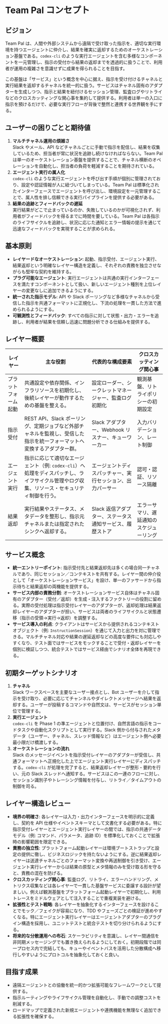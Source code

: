 # Team Pal コンセプト

## ビジョン
Team Pal は、人間や外部システムから遠隔で受け取った指示を、適切な実行環境を持つエージェントに仲介し、結果を確実に返却するためのオーケストレーション基盤である。`codex-cli` のような実行エージェントを含む多様なコンポーネントを一元管理し、指示の受付から結果の返却までを透過的に扱うことで、利用者が運用の複雑さを意識せずに成果を得られることを目指す。

この基盤は「サービス」という概念を中心に据え、指示を受け付けるチャネルと実行結果を返却するチャネルを統一的に扱う。サービスはチャネル固有のアダプターを生成しつつ、指示と結果を紐付けるセッション管理、監査ログやリトライなどのクロスカッティングな関心事を集約して提供する。利用者は単一の入口に指示を預けるだけで、必要な実行フローが背後で整然と連携する世界観を手にする。

## ユーザーの困りごとと期待値
1. **マルチチャネル運用の煩雑さ**  
   Slack やメール、API などチャネルごとに手動で指示を配信し、結果を収集しているため、担当者が常に状況を追跡し続けなければならない。Team Pal は単一のオーケストレーション基盤を提供することで、チャネル横断のオペレーションを自動化し、担当者の負荷を軽減することを期待されている。
2. **エージェント実行の属人化**  
   `codex-cli` のような実行エージェントを呼び出す手順が個別に管理されており、設定や認証情報が人に紐づいてしまっている。Team Pal は標準化されたインターフェースでエージェントを呼び出し、環境設定を一元管理することで、属人性を排し信頼できる実行パイプラインを提供する必要がある。
3. **結果の追跡とフィードバックの遅延**  
   実行結果がどこで止まっているのか、失敗しているのかが可視化されず、利用者がフィードバックを得るまでに時間を要している。Team Pal は各指示のライフサイクルを追跡し、状況に応じた通知とエラー情報の提示を通じて迅速なフィードバックを実現することが求められる。

## 基本原則
- **レイヤードなオーケストレーション**: 起動、指示受付、エージェント実行、結果返却という明確なレイヤー構造を定義し、それぞれの責務を独立させながらも堅牢な契約を維持する。
- **プラグ可能なエージェント**: 実行エージェントは共通の実行インターフェースを満たすコンポーネントとして扱い、新しいエージェント種別を上位レイヤーの変更なしに追加できるようにする。
- **統一された指示モデル**: API や Slack ポーリングなど多様なチャネルから受信した指示を共通フォーマットに正規化し、下流の処理を一貫した方法で進められるようにする。
- **可観測性とフィードバック**: すべての指示に対して状態・出力・エラーを追跡し、利用者が結果を信頼し迅速に問題分析できる仕組みを提供する。

## レイヤー概要
| レイヤー | 主な役割 | 代表的な構成要素 | クロスカッティング関心事 |
| --- | --- | --- | --- |
| プラットフォーム起動 | 共通設定や依存関係、インフラリソースを初期化し、後続レイヤーが動作するための基盤を整える。 | 設定ローダー、シークレットマネージャー、監査ログ初期化 | 観測基盤、リトライポリシーの初期設定 |
| 指示受付 | REST API、Slack ポーリング、定期ジョブなど外部チャネルを監視し、受信した指示を統一フォーマットへ変換するアダプター群。 | Slack アダプター、Webhook リスナー、キューワーカー | 入力バリデーション、レート制御 |
| エージェント実行 | 指示に応じて適切なエージェント（例: `codex-cli`）へ処理をディスパッチし、ライフサイクル管理やログ収集、リソース・セキュリティ制御を行う。 | エージェントディスパッチャー、実行セッション、出力パーサー | 認可・認証、リソース隔離 |
| 結果返却 | 実行結果やステータス、メタデータを整形し、指示元チャネルまたは指定されたシンクへ返却する。 | Slack 返信アダプター、ステータス通知サービス、履歴ストア | エラーサマリ、遅延通知のスケジューリング |

## サービス概念
- **統一エントリーポイント**: 指示受付先と結果返却先は多くの場合同一チャネルであり、同じセッション／コンテキストを共有する。レイヤー間の仲介役として「オーケストレーションサービス」を設け、単一のファサードから指示待ちと結果返却の両機能を提供する。
- **サービス内部の責務分割**: オーケストレーションサービス自体はチャネル固有のアダプター（受付／返却）を生成・注入するファクトリーの役割に留める。実際の受付処理は指示受付レイヤーのアダプターが、返却処理は結果返却レイヤーのアダプターが担い、サービスは両者のライフサイクルと状態遷移（指示の受領→実行→返却）を調整する。
- **サービス導入の利点**: クライアントはサービスから提供されるコンテキストオブジェクト（例: `InstructionSession`）を通じて入力と出力を対に管理できる。マルチチャネル対応や結果の遅延返却などの高度な要件にも対応しやすくなり、テスト面ではサービスをモックすることで受付・返却レイヤーを個別に検証しつつ、統合テストではサービス経由でシナリオ全体を再現できる。

## 初期ターゲットシナリオ
1. **チャネル**  
   Slack ワークスペースを主要なユーザー接点とし、Bot ユーザーを介して指示を受け取り、必要に応じてチャンネルやダイレクトメッセージへ結果を返却する。ユーザーが投稿するコマンドや自然文は、サービスがセッション単位で管理する。
2. **実行エージェント**  
   `codex-cli` を Phase 1 の準エージェントと位置付け、自然言語の指示をコードタスクや自動化スクリプトとして実行する。Slack 側から付与されたメタデータ（ユーザー、チャネル、スレッド情報など）はエージェント側へ必要最小限だけ橋渡しする。
3. **オーケストレーションの流れ**  
   Slack のメッセージイベントを指示受付レイヤーのアダプターが受信し、共通フォーマットへ正規化した上でエージェント実行レイヤーにディスパッチする。`codex-cli` が処理を完了すると、結果返却レイヤーが整形・要約を行い、元の Slack スレッドへ通知する。サービスはこの一連のフローに対し、セッション識別子やトレーシング情報を付与し、リトライ／タイムアウトの制御を司る。

## レイヤー構造レビュー
- **境界の明確さ**: 各レイヤーは入力・出力インターフェースを明示的に定義し、契約を API 仕様やイベントスキーマとして文書化する必要がある。特に指示受付レイヤーとエージェント実行レイヤーの間では、指示の共通データモデル（例: コマンド、パラメータ、追跡 ID）を標準化しておくことで拡張時の影響範囲を限定できる。
- **責務の独立性**: プラットフォーム起動レイヤーは環境ブートストラップと設定の提供に徹し、ビジネスロジックを持たないようにする。逆に結果返却レイヤーは送達チャネルごとのフォーマット変換や再送制御を引き受け、エージェント実行レイヤーからは結果の原型とメタ情報のみを受け取る形を守ると、責務の混在を防げる。
- **クロスカッティング関心事**: 監査ログ、リトライ、エラーハンドリング、メトリクス収集などは各レイヤーで一貫した基盤サービスに委譲する設計が望ましい。例えば観測基盤をプラットフォーム起動レイヤーで初期化し、利用トレースをミドルウェアとして注入することで重複実装を避ける。
- **拡張性とテスト戦略**: 各レイヤーを抽象化するインターフェースを設けることでモック／フェイクが容易になり、TDD やフェーズごとの検証が進めやすくなる。特にエージェント実行レイヤーはエージェントアダプターのプラグイン構造を採用し、ユニットテストと統合テストを切り分けられるようにする。
- **将来的な分散運用への布石**: スケーラビリティを意識し、レイヤー間通信を非同期メッセージングでも置き換えられるようにしておく。初期段階では同一プロセス内で完結しても、キューやイベントバスを活用した分散構成へ移行しやすいようにプロトコルを抽象化しておくと良い。

## 目指す成果
- 遠隔エージェントとの協働を統一的かつ拡張可能なフレームワークとして提供する。
- 指示ルーティングやライフサイクル管理を自動化し、手動での調整コストを削減する。
- ロードマップで定義された新規エージェントや連携機能を無理なく追加できる拡張性を確保する。
